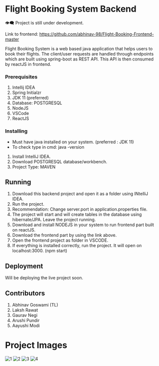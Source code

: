 # Flight Booking System Backend
:eye_speech_bubble: Project is still under development.

Link to frontend: https://github.com/abhinav-98/Flight-Booking-Frontend-master

Flight Booking System is a web based java application that helps users to book their flights. The client/user requests are handled through endpoints which are built using spring-boot as REST API. This API is then consumed by reactJS in frontend.

### Prerequisites

1) Intellij IDEA
2) Spring Initialzr
4) JDK 11 (preferred)
5) Database: POSTGRESQL
6) NodeJS
7) VSCode
8) ReactJS


### Installing

* Must have java installed on your system. (preferred : JDK 11)
* To check type in cmd:
  java -version
1) Install IntelliJ IDEA.
2) Download POSTGRESQL database/workbench.
3) Project Type: MAVEN


## Running

1) Download this backend project and open it as a folder using INtelliJ IDEA.
2) Run the project.
3) Recommendation: Change server.port in application.properties file.
4) The project will start and will create tables in the database using hibernate/JPA. Leave the project running.
5) Download and install NODEJS in your system to run frontend part built on reactJS.
6) Download the frontend part by using the link above.
7) Open the frontend project as folder in VSCODE.
8) If everything is installed correctly, run the project. It will open on localhost:3000. (npm start)


## Deployment

Will be deploying the live project soon.

## Contributors
1) Abhinav Goswami (TL)
2) Laksh Rawat
3) Gaurav Negi
4) Arushi Pundir
5) Aayushi Modi

# Project Images
![1](https://user-images.githubusercontent.com/60566576/166874685-e898bbb9-cbda-4add-97f2-4420f9abb6a8.PNG)
![2](https://user-images.githubusercontent.com/60566576/166874746-98b53951-446a-4630-8d6c-62fb885a68c0.PNG)
![3](https://user-images.githubusercontent.com/60566576/166874757-d44b25df-7e95-48bb-b168-d91bb282b684.PNG)
![4](https://user-images.githubusercontent.com/60566576/166874769-a8dfb153-41c5-42d0-b180-8af4229afbd9.PNG)






 
